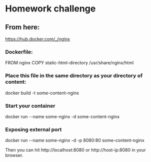 # Homework challenge

## From here:
https://hub.docker.com/_/nginx

### Dockerfile:

FROM nginx
COPY static-html-directory /usr/share/nginx/html

### Place this file in the same directory as your directory of content:

docker build -t some-content-nginx

### Start your container

docker run --name some-nginx -d some-content-nginx

### Exposing external port

docker run --name some-nginx -d -p 8080:80 some-content-nginx

Then you can hit http://localhost:8080 or http://host-ip:8080 in your browser.
